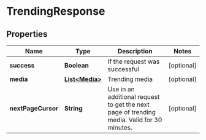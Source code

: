 
# TrendingResponse

## Properties
Name | Type | Description | Notes
------------ | ------------- | ------------- | -------------
**success** | **Boolean** | If the request was successful |  [optional]
**media** | [**List&lt;Media&gt;**](Media.md) | Trending media |  [optional]
**nextPageCursor** | **String** | Use in an additional request to get the next page of trending media. Valid for 30 minutes. |  [optional]



